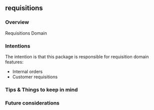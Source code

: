 ## requisitions

### Overview

Requisitions Domain

### Intentions

The intention is that this package is responsible for requisition domain features:

- Internal orders
- Customer requisitions

### Tips & Things to keep in mind

### Future considerations
